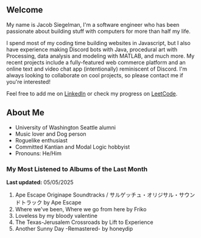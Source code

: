 
## Welcome
My name is Jacob Siegelman, I'm a software engineer who has been passionate about building stuff with computers for more than half my life.

I spend most of my coding time building websites in Javascript, but I also have experience making Discord bots with Java, procedural art with Processing, data analysis and modeling with MATLAB, and much more. My recent projects include a fully-featured web commerce platform and an online text and video chat app (intentionally) reminiscent of Discord. I'm always looking to collaborate on cool projects, so please contact me if you're interested!

Feel free to add me on [LinkedIn](https://www.linkedin.com/in/jacob-siegelman/) or check my progress on [LeetCode](https://leetcode.com/jsiegelman/).

## About Me
- University of Washington Seattle alumni
- Music lover and Dog person
- Roguelike enthusiast
- Committed Kantian and Modal Logic hobbyist
- Pronouns: He/Him

### My Most Listened to Albums of the Last Month
**Last updated:** 05/05/2025 <!-- lfm -->   
1. <!-- lfm -->Ape Escape Originape Soundtracks / サルゲッチュ・オリジサル・サウンドトラック by Ape Escape  
2. <!-- lfm -->Where we've been, Where we go from here by Friko  
3. <!-- lfm -->Loveless by my bloody valentine  
4. <!-- lfm -->The Texas-Jerusalem Crossroads by Lift to Experience  
5. <!-- lfm -->Another Sunny Day -Remastered- by honeydip  

